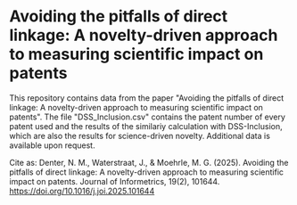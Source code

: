 # Avoiding the pitfalls of direct linkage: A novelty-driven approach to measuring scientific impact on patents

This repository contains data from the paper "Avoiding the pitfalls of direct linkage: A novelty-driven approach to measuring scientific impact on patents". The file "DSS_Inclusion.csv" contains the patent number of every patent used and the results of the similariy calculation with DSS-Inclusion, which are also the results for science-driven novelty. Additional data is available upon request.

Cite as: Denter, N. M., Waterstraat, J., & Moehrle, M. G. (2025). Avoiding the pitfalls of direct linkage: A novelty-driven approach to measuring scientific impact on patents. Journal of Informetrics, 19(2), 101644. https://doi.org/10.1016/j.joi.2025.101644
